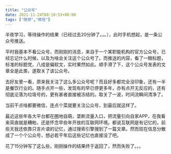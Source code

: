 ```yaml
---
title: "公众号"
date: 2021-11-24T00:10:53+08:00
tags: ["随想","微信"]
---
```

半夜学习，等待操作的结果（已经过去20分钟了。。。），此时手机想起，是一条公众号推送。

平时我基本不看公众号，而刚刚的消息，来自于一个某职能机构的官方公众号，已经忘记什么时候，以及为啥会关注这个公众号了。而推送的内容，看了一眼标题，标准的标题党，八成是偏软文，实时果然如此。顺手滑了下，这个公众号发表的文章全是此类，遂取关了该公众号。

去好友里一看，原来我关注了这么多公众号呢？而且好多都完全没印象，还有一半是餐饮行业的。随手点开一些，发现有的早已停更多年，亦有点开无反应的，还有彻底沦落为垃圾号的，更有甚者直接被冻结的。取关了一波，时间流瞬间清净了。

当前干点啥都要微信，连点个菜就要关注公众号，到最后就这样了。

最近这些年各大平台都在圈地自萌，垄断流量入口，把流量引向自家APP，在我看来简直就是糟粕，还是怀念早些年开放的互联网环境。都说互联网是有记忆的，前些天我还依靠只言片语的记忆，通过搜索引擎搜到了一篇文章。然而现在信息分散成了一个个公众号，想必若干年后这些记忆也直接没了吧。

花了15分钟写了这么些，刚刚操作的结果终于返回了，然而失败了。。。
